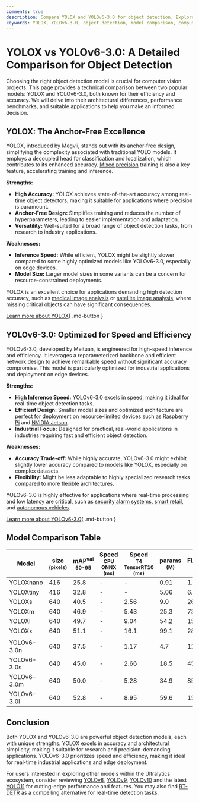 ```yaml
---
comments: true
description: Compare YOLOX and YOLOv6-3.0 for object detection. Explore accuracy, speed, and applications to find the best fit for your computer vision project.
keywords: YOLOX, YOLOv6-3.0, object detection, model comparison, computer vision, accuracy, speed, AI models, real-time detection, edge deployment
---
```


# YOLOX vs YOLOv6-3.0: A Detailed Comparison for Object Detection

Choosing the right object detection model is crucial for computer vision projects. This page provides a technical comparison between two popular models: YOLOX and YOLOv6-3.0, both known for their efficiency and accuracy. We will delve into their architectural differences, performance benchmarks, and suitable applications to help you make an informed decision.

<script async src="https://cdn.jsdelivr.net/npm/chart.js@3.9.1/dist/chart.min.js"></script>
<script defer src="../../javascript/benchmark.js"></script>

<canvas id="modelComparisonChart" width="1024" height="400" active-models='["YOLOX", "YOLOv6-3.0"]'></canvas>

## YOLOX: The Anchor-Free Excellence

YOLOX, introduced by Megvii, stands out with its anchor-free design, simplifying the complexity associated with traditional YOLO models. It employs a decoupled head for classification and localization, which contributes to its enhanced accuracy. [Mixed precision](https://www.ultralytics.com/glossary/mixed-precision) training is also a key feature, accelerating training and inference.

**Strengths:**

- **High Accuracy:** YOLOX achieves state-of-the-art accuracy among real-time object detectors, making it suitable for applications where precision is paramount.
- **Anchor-Free Design:** Simplifies training and reduces the number of hyperparameters, leading to easier implementation and adaptation.
- **Versatility:** Well-suited for a broad range of object detection tasks, from research to industry applications.

**Weaknesses:**

- **Inference Speed:** While efficient, YOLOX might be slightly slower compared to some highly optimized models like YOLOv6-3.0, especially on edge devices.
- **Model Size:** Larger model sizes in some variants can be a concern for resource-constrained deployments.

YOLOX is an excellent choice for applications demanding high detection accuracy, such as [medical image analysis](https://www.ultralytics.com/glossary/medical-image-analysis) or [satellite image analysis](https://www.ultralytics.com/blog/using-computer-vision-to-analyse-satellite-imagery), where missing critical objects can have significant consequences.

[Learn more about YOLOX](https://github.com/Megvii-BaseDetection/YOLOX){ .md-button }

## YOLOv6-3.0: Optimized for Speed and Efficiency

YOLOv6-3.0, developed by Meituan, is engineered for high-speed inference and efficiency. It leverages a reparameterized backbone and efficient network design to achieve remarkable speed without significant accuracy compromise. This model is particularly optimized for industrial applications and deployment on edge devices.

**Strengths:**

- **High Inference Speed:** YOLOv6-3.0 excels in speed, making it ideal for real-time object detection tasks.
- **Efficient Design:** Smaller model sizes and optimized architecture are perfect for deployment on resource-limited devices such as [Raspberry Pi](https://docs.ultralytics.com/guides/raspberry-pi/) and [NVIDIA Jetson](https://docs.ultralytics.com/guides/nvidia-jetson/).
- **Industrial Focus:** Designed for practical, real-world applications in industries requiring fast and efficient object detection.

**Weaknesses:**

- **Accuracy Trade-off:** While highly accurate, YOLOv6-3.0 might exhibit slightly lower accuracy compared to models like YOLOX, especially on complex datasets.
- **Flexibility:** Might be less adaptable to highly specialized research tasks compared to more flexible architectures.

YOLOv6-3.0 is highly effective for applications where real-time processing and low latency are critical, such as [security alarm systems](https://www.ultralytics.com/blog/security-alarm-system-projects-with-ultralytics-yolov8), [smart retail](https://www.ultralytics.com/blog/ai-for-smarter-retail-inventory-management), and [autonomous vehicles](https://www.ultralytics.com/solutions/ai-in-self-driving).

[Learn more about YOLOv6-3.0](https://github.com/meituan/YOLOv6){ .md-button }

## Model Comparison Table

| Model       | size<br><sup>(pixels) | mAP<sup>val<br>50-95 | Speed<br><sup>CPU ONNX<br>(ms) | Speed<br><sup>T4 TensorRT10<br>(ms) | params<br><sup>(M) | FLOPs<br><sup>(B) |
| ----------- | --------------------- | -------------------- | ------------------------------ | ----------------------------------- | ------------------ | ----------------- |
| YOLOXnano   | 416                   | 25.8                 | -                              | -                                   | 0.91               | 1.08              |
| YOLOXtiny   | 416                   | 32.8                 | -                              | -                                   | 5.06               | 6.45              |
| YOLOXs      | 640                   | 40.5                 | -                              | 2.56                                | 9.0                | 26.8              |
| YOLOXm      | 640                   | 46.9                 | -                              | 5.43                                | 25.3               | 73.8              |
| YOLOXl      | 640                   | 49.7                 | -                              | 9.04                                | 54.2               | 155.6             |
| YOLOXx      | 640                   | 51.1                 | -                              | 16.1                                | 99.1               | 281.9             |
|             |                       |                      |                                |                                     |                    |                   |
| YOLOv6-3.0n | 640                   | 37.5                 | -                              | 1.17                                | 4.7                | 11.4              |
| YOLOv6-3.0s | 640                   | 45.0                 | -                              | 2.66                                | 18.5               | 45.3              |
| YOLOv6-3.0m | 640                   | 50.0                 | -                              | 5.28                                | 34.9               | 85.8              |
| YOLOv6-3.0l | 640                   | 52.8                 | -                              | 8.95                                | 59.6               | 150.7             |

## Conclusion

Both YOLOX and YOLOv6-3.0 are powerful object detection models, each with unique strengths. YOLOX excels in accuracy and architectural simplicity, making it suitable for research and precision-demanding applications. YOLOv6-3.0 prioritizes speed and efficiency, making it ideal for real-time industrial applications and edge deployment.

For users interested in exploring other models within the Ultralytics ecosystem, consider reviewing [YOLOv8](https://www.ultralytics.com/yolo), [YOLOv9](https://docs.ultralytics.com/models/yolov9/), [YOLOv10](https://docs.ultralytics.com/models/yolov10/) and the latest [YOLO11](https://docs.ultralytics.com/models/yolo11/) for cutting-edge performance and features. You may also find [RT-DETR](https://docs.ultralytics.com/models/rtdetr/) as a compelling alternative for real-time detection tasks.
